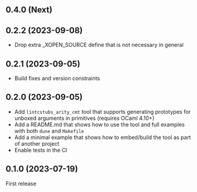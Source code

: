 ## 0.4.0 (Next)

## 0.2.2 (2023-09-08)

* Drop extra _XOPEN_SOURCE define that is not necessary in general

## 0.2.1 (2023-09-05)

* Build fixes and version constraints

## 0.2.0 (2023-09-05)

* Add `lintcstubs_arity_cmt` tool that supports generating prototypes for unboxed arguments in primitives (requires OCaml 4.10+)
* Add a README.md that shows how to use the tool and full examples with both `dune` and `Makefile`
* Add a minimal example that shows how to embed/build the tool as part of another project
* Enable tests in the CI

## 0.1.0 (2023-07-19)

First release